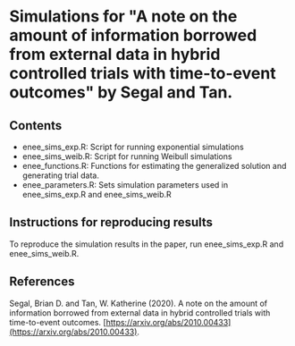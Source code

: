 # Simulations for "A note on the amount of information borrowed from external data in hybrid controlled trials with time-to-event outcomes" by Segal and Tan.

## Contents

* enee_sims_exp.R: Script for running exponential simulations
* enee_sims_weib.R: Script for running Weibull simulations
* enee_functions.R: Functions for estimating the generalized solution and generating trial data.
* enee_parameters.R: Sets simulation parameters used in enee_sims_exp.R and enee_sims_weib.R

## Instructions for reproducing results

To reproduce the simulation results in the paper, run enee_sims_exp.R and enee_sims_weib.R.

## References

Segal, Brian D. and Tan, W. Katherine (2020). A note on the amount of information borrowed from external data in hybrid controlled trials with time-to-event outcomes. [https://arxiv.org/abs/2010.00433](https://arxiv.org/abs/2010.00433).
